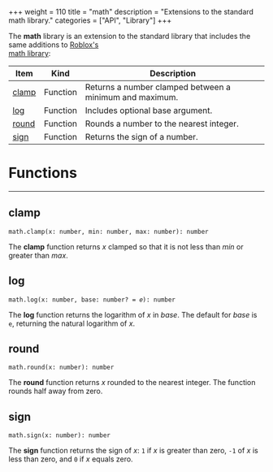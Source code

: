 +++
weight = 110
title = "math"
description = "Extensions to the standard math library."
categories = ["API", "Library"]
+++

The **math** library is an extension to the standard library that includes
the same additions to [Roblox's\
math library](https://developer.roblox.com/en-us/api-reference/lua-docs/math):

<div class="api-list one two">

| Item | Kind | Description |
| --- | --- | --- |
| [clamp](#clamp) | Function | Returns a number clamped between a minimum and maximum. |
| [log](#log) | Function | Includes optional base argument. |
| [round](#round) | Function | Rounds a number to the nearest integer. |
| [sign](#sign) | Function | Returns the sign of a number. |

</div>

# Functions

----

## clamp

 `math.clamp(x: number, min: number, max: number): number`

The **clamp** function returns *x* clamped so that it is not less
than *min* or greater than *max*.

## log

 `math.log(x: number, base: number? = 𝑒): number`

The **log** function returns the logarithm of *x* in *base*. The
default for *base* is `e`, returning the natural logarithm of
*x*.

## round

 `math.round(x: number): number`

The **round** function returns *x* rounded to the nearest integer.
The function rounds half away from zero.

## sign

 `math.sign(x: number): number`

The **sign** function returns the sign of *x*: `1` if
*x* is greater than zero, `-1` of *x* is less than zero,
and `0` if *x* equals zero.